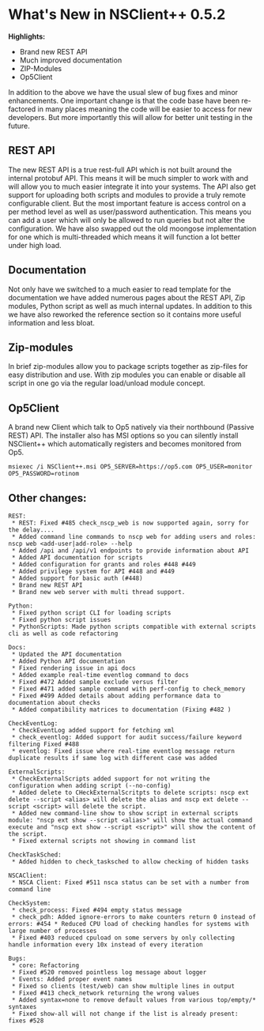 # What's New in NSClient++ 0.5.2

**Highlights:**

* Brand new REST API
* Much improved documentation
* ZIP-Modules
* Op5Client

In addition to the above we have the usual slew of bug fixes and minor enhancements.
One important change is that the code base have been re-factored in many places meaning the code will be easier to access for new developers.
But more importantly this will allow for better unit testing in the future.

## REST API

The new REST API is a true rest-full API which is not built around the internal protobuf API.
This means it will be much simpler to work with and will allow you to much easier integrate it into your systems.
The API also get support for uploading both scripts and modules to provide a truly remote configurable client.
But the most important feature is access control on a per method level as well as user/password authentication.
This means you can add a user which will only be allowed to run queries but not alter the configuration.
We have also swapped out the old moongose implementation for one which is multi-threaded which means it will function a lot better under high load.

## Documentation

Not only have we switched to a much easier to read template for the documentation we have added numerous pages about the
REST API, Zip modules, Python script as well as much internal updates.
In addition to this we have also reworked the reference section so it contains more useful information and less bloat.

## Zip-modules

In brief zip-modules allow you to package scripts together as zip-files for easy distribution and use.
With zip modules you can enable or disable all script in one go via the regular load/unload module concept.

## Op5Client

A brand new Client which talk to Op5 natively via their northbound (Passive REST) API.
The installer also has MSI options so you can silently install NSClient++ which automatically registers and becomes monitored from Op5.
```
msiexec /i NSClient++.msi OP5_SERVER=https://op5.com OP5_USER=monitor OP5_PASSWORD=rotinom
```

## Other changes:

```
REST:
 * REST: Fixed #485 check_nscp_web is now supported again, sorry for the delay....
 * Added command line commands to nscp web for adding users and roles: nscp web <add-user|add-role> --help
 * Added /api and /api/v1 endpoints to provide information about API
 * Added API documentation for scripts
 * Added configuration for grants and roles #448 #449
 * Added privilege system for API #448 and #449
 * Added support for basic auth (#448)
 * Brand new REST API
 * Brand new web server with multi thread support.

Python:
 * Fixed python script CLI for loading scripts
 * Fixed python script issues
 * PythonScripts: Made python scripts compatible with external scripts cli as well as code refactoring

Docs:
 * Updated the API documentation
 * Added Python API documentation
 * Fixed rendering issue in api docs
 * Added example real-time eventlog command to docs
 * Fixed #472 Added sample exclude versus filter
 * Fixed #471 added sample command with perf-config to check_memory
 * Fixed #499 Added details about adding performance data to documentation about checks
 * Added compatibility matrices to documentation (Fixing #482 )

CheckEventLog:
 * CheckEventLog added support for fetching xml
 * check_eventlog: Added support for audit success/failure keyword filtering Fixed #488
 * eventlog: Fixed issue where real-time eventlog message return duplicate results if same log with different case was added

ExternalScripts:
 * CheckExternalScripts added support for not writing the configuration when adding script (--no-config)
 * Added delete to CHeckExternalScritpts to delete scripts: nscp ext delete --script <alias> will delete the alias and nscp ext delete --script <script> will delete the script.
 * Added new command-line show to show script in external scripts module: "nscp ext show --script <alias>" will show the actual command execute and "nscp ext show --script <script>" will show the content of the script.
 * Fixed external scripts not showing in command list

CheckTaskSched:
 * Added hidden to check_tasksched to allow checking of hidden tasks

NSCAClient:
 * NSCA Client: Fixed #511 nsca status can be set with a number from command line

CheckSystem:
 * check_process: Fixed #494 empty status message
 * check_pdh: Added ignore-errors to make counters return 0 instead of errors: #454 * Reduced CPU load of checking handles for systems with large number of processes
 * Fixed #403 reduced cpuload on some servers by only collecting handle information every 10x instead of every iteration

Bugs:
 * core: Refactoring
 * Fixed #520 removed pointless log message about logger
 * Events: Added proper event names
 * Fixed so clients (test/web) can show multiple lines in output
 * Fixed #413 check_network returning the wrong values
 * Added syntax=none to remove default values from various top/empty/* syntaxes
 * Fixed show-all will not change if the list is already present: fixes #528
```
